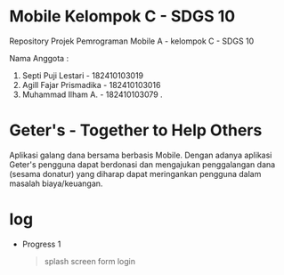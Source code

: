 # Mobile Kelompok C - SDGS 10
Repository Projek Pemrograman Mobile A - kelompok C -  SDGS 10

Nama Anggota :
1. Septi Puji Lestari - 182410103019
2. Agill Fajar Prismadika - 182410103016
3. Muhammad Ilham A. - 182410103079
.
# Geter's - Together to Help Others
Aplikasi galang dana bersama berbasis Mobile.
Dengan adanya aplikasi Geter's pengguna dapat berdonasi dan mengajukan penggalangan dana (sesama donatur) yang diharap dapat meringankan pengguna dalam masalah biaya/keuangan.

# log
+ Progress 1 
  > splash screen
  > form login
